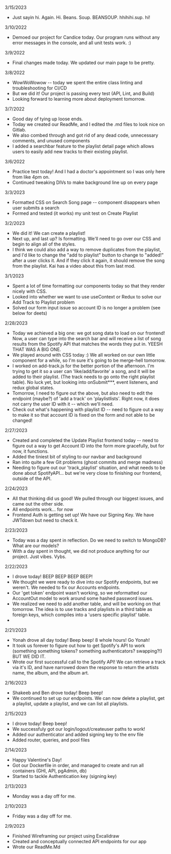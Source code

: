 

3/15/2023
- Just sayin hi. Again. Hi. Beans. Soup. BEANSOUP. hhihihi.sup. hi!

3/10/2022
- Demoed our project for Candice today. Our program runs without any error messages in the console, and all unit tests work. :)

3/9/2022
- Final changes made today. We updated our main page to be pretty.

3/8/2022
- WowWoWowow -- today we spent the entire class linting and troubleshooting for CI/CD
- But we did it! Our project is passing every test (API, Lint, and Build)
- Looking forward to learning more about deployment tomorrow.

3/7/2022
- Good day of tying up loose ends.
- Today we created our ReadMe, and I edited the .md files to look nice on Gitlab.
- We also combed through and got rid of any dead code, unnecessary comments, and unused components
- I added a searchbar feature to the playlist detail page which allows users to easily add new tracks to their existing playlist.

3/6/2022
- Practice test today! And I had a doctor's appointment so I was only here from like 4pm on.
- Continued tweaking DIVs to make background line up on every page

3/3/2023

- Formatted CSS on Search Song page -- component disappears when user submits a search
- Formed and tested (it works) my unit test on Create Playlist

3/2/2023

- We did it! We can create a playlist!
- Next up, and last up? Is formatting. We'll need to go over our CSS and begin to align all of the styles.
- I think we could also add a way to remove duplicates from the playlist, and I'd like to change the "add to playlist" button to change to "added!" after a user clicks it. And if they click it again, it should remove the song from the playlist. Kai has a video about this from last mod.

3/1/2023

- Spent a lot of time formatting our components today so that they render nicely with CSS.
- Looked into whether we want to use useContext or Redux to solve our Add Track to Playlist problem
- Solved our form input issue so account ID is no longer a problem (see below for deets)

2/28/2023

- Today we achieved a big one: we got song data to load on our frontend! Now, a user can type into the search bar and will receive a list of song results from the Spotify API that matches the words they put in. YEESH THAT WAS A BIG ONE.
- We played around with CSS today :) We all worked on our own little component for a while, so I'm sure it's going to be merge-hell tomorrow.
- I worked on add-track.js for the better portion of the afternoon. I'm trying to get it so a user can 'like/add/favorite' a song, and it will be added to their playlist. (The track needs to go onto the right playlist table). No luck yet, but looking into onSubmit\*\*\*, event listeners, and redux global states.
- Tomorrow, I need to figure out the above, but also need to edit the endpoint (maybe?) of 'add a track' on 'playlistlists'. Right now, it does not carry the user ID with it -- which we'll need.
- Check out what's happening with playlist ID -- need to figure out a way to make it so that account ID is fixed on the form and not able to be changed!

2/27/2023

- Created and completed the Update Playlist frontend today -- need to figure out a way to get Account ID into the form more gracefully, but for now, it functions.
- Added the tiniest bit of styling to our navbar and background
- Ran into quite a few Git problems (ghost commits and merge madness)
- Needing to figure out our 'track_playlist' situation, and what needs to be done about SpotifyAPI... but we're very close to finishing our frontend, outside of the API.

2/24/2023

- All that thinking did us good! We pulled through our biggest issues, and came out the other side.
- All endpoints work... for now
- Frontend Auth is getting set up! We have our Signing Key. We have JWTdown but need to check it.

2/23/2023

- Today was a day spent in reflection. Do we need to switch to MongoDB? What are our models?
- With a day spent in thought, we did not produce anything for our project. Just vibes. Vybs.

2/22/2023

- I drove today! BEEP BEEP BEEP BEEP!
- We thought we were ready to dive into our Spotify endpoints, but we weren't. We needed to fix our Accounts endpoints.
- Our 'get token' endpoint wasn't working, so we reformatted our AccountOut model to work around some hashed password issues.
- We realized we need to add another table, and will be working on that tomorrow. The idea is to use tracks and playlists in a third table as foreign keys, which compiles into a 'users specific playlist' table.
-

2/21/2023

- Yonah drove all day today! Beep beep! 8 whole hours! Go Yonah!
- It took us forever to figure out how to get Spotify's API to work (something something tokens? something authenticators? swapping?!) BUT WE DID IT.
- Wrote our first successful call to the Spotify API! We can retrieve a track via it's ID, and have narrowed down the response to return the artists name, the album, and the album art.

2/16/2023

- Shakeeb and Ben drove today! Beep beep!
- We continued to set up our endpoints. We can now delete a playlist, get a playlist, update a playlist, and we can list all playlists.

2/15/2023

- I drove today! Beep beep!
- We successfuly got our login/logout/createuser paths to work!
- Added our authenticator and added signing key to the env file
- Added router, queries, and pool files

2/14/2023

- Happy Valentine's Day!
- Got our Dockerfile in order, and managed to create and run all containers (GHI, API, pgAdmin, db)
- Started to tackle Authentication key (signing key)

2/13/2023

- Monday was a day off for me.

2/10/2023

- Friday was a day off for me.

2/9/2023

- Finished Wireframing our project using Excalidraw
- Created and conceptually connected API endpoints for our app
- Wrote our ReadMe.Md
